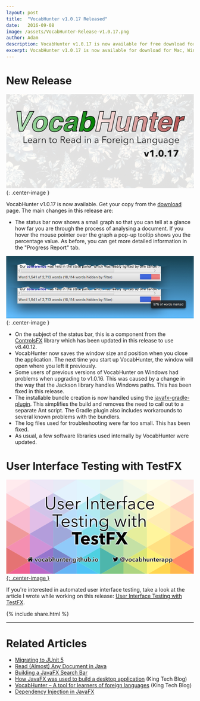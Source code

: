 ```yaml
---
layout: post
title:  "VocabHunter v1.0.17 Released"
date:   2016-09-08
image: /assets/VocabHunter-Release-v1.0.17.png
author: Adam
description: VocabHunter v1.0.17 is now available for free download for Mac, Windows and Linux
excerpt: VocabHunter v1.0.17 is now available for download for Mac, Windows and Linux.  Take a look here to find out what's new!
---
```

# New Release
![VocabHunter v1.0.17](/assets/VocabHunter-Release-v1.0.17.png){: .center-image }

VocabHunter v1.0.17 is now available.  Get your copy from the [download](/download) page.  The main changes in this release are:

* The status bar now shows a small graph so that you can tell at a glance how far you are through the process of analysing a document.  If you hover the mouse pointer over the graph a pop-up tooltip shows you the percentage value.  As before, you can get more detailed information in the "Progress Report" tab.

![Status Bar Mini Graph](/assets/VocabHunter-StatusBar-MiniGraph.png){: .center-image }

* On the subject of the status bar, this is a component from the [ControlsFX](http://fxexperience.com/controlsfx/) library which has been updated in this release to use v8.40.12.
* VocabHunter now saves the window size and position when you close the application.  The next time you start up VocabHunter, the window will open where you left it previously.
* Some users of previous versions of VocabHunter on Windows had problems when upgrading to v1.0.16.  This was caused by a change in the way that the Jackson library handles Windows paths.  This has been fixed in this release.
* The installable bundle creation is now handled using the [javafx-gradle-plugin](https://github.com/FibreFoX/javafx-gradle-plugin).  This simplifies the build and removes the need to call out to a separate Ant script.  The Gradle plugin also includes workarounds to several known problems with the bundlers.
* The log files used for troubleshooting were far too small.  This has been fixed.
* As usual, a few software libraries used internally by VocabHunter were updated.

# User Interface Testing with TestFX
[![User Interface Testing with TestFX](/assets/VocabHunter-TestFX-2.png){: .center-image }][TestFX]

If you're interested in automated user interface testing, take a look at the article I wrote while working on this release: [User Interface Testing with TestFX][TestFX].

{% include share.html %}
___

# Related Articles
* [Migrating to JUnit 5]
* [Read (Almost) Any Document in Java]
* [Building a JavaFX Search Bar]
* [How JavaFX was used to build a desktop application][KingTechBlog2] (King Tech Blog)
* [VocabHunter – A tool for learners of foreign languages][KingTechBlog1] (King Tech Blog)
* [Dependency Injection in JavaFX][DependencyInjection]

[TestFX]:/2016/07/27/TestFX.html
[DependencyInjection]:/2016/11/13/JavaFX-Dependency-Injection.html
[Building a JavaFX Search Bar]:/2017/01/15/Search-Bar.html
[Read (Almost) Any Document in Java]:/2017/04/30/Read-Any-Document-Format.html
[Migrating to JUnit 5]:/2017/10/17/migrating-to-junit-5.html

[KingTechBlog1]:https://techblog.king.com/vocabhunter-a-tool-for-learners-of-foreign-languages/
[KingTechBlog2]:https://techblog.king.com/javafx-used-build-desktop-application/
